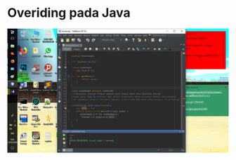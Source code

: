 Overiding pada Java
==
![alt text](https://github.com/ABIDINADIPRASETYO/Tahap-2-divisi-Mobile/blob/master/SS%20Java/Overiding/overiding1.jpg "Overiding pada Java")
